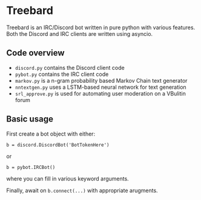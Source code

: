 # Treebard

Treebard is an IRC/Discord bot written in pure python with various features.
Both the Discord and IRC clients are written using asyncio.

## Code overview

* `discord.py` contains the Discord client code
* `pybot.py` contains the IRC client code
* `markov.py` is a n-gram probability based Markov Chain text generator
* `nntextgen.py` uses a LSTM-based neural network for text generation
* `srl_approve.py` is used for automating user moderation on a VBulitin forum

## Basic usage

First create a bot object with either:

`b = discord.DiscordBot('BotTokenHere')`

or

`b = pybot.IRCBot()`

where you can fill in various keyword arguments.

Finally, await on `b.connect(...)` with appropriate arugments. 
